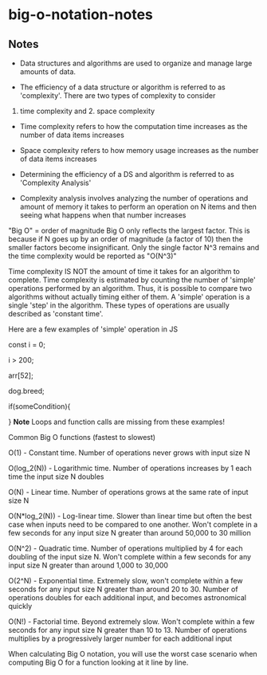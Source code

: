 # big-o-notation-notes

## Notes

- Data structures and algorithms are used to organize and manage large amounts of data.

- The efficiency of a data structure or algorithm is referred to as 'complexity'. There are two types of complexity to consider

1. time complexity and 2. space complexity

- Time complexity refers to how the computation time increases as the number of data items increases
- Space complexity refers to how memory usage increases as the number of data items increases

- Determining the efficiency of a DS and algorithm is referred to as 'Complexity Analysis'
- Complexity analysis involves analyzing the number of operations and amount of memory it takes to perform an operation on N items and then seeing what happens when that number increases

"Big O" = order of magnitude
Big O only reflects the largest factor. This is because if N goes up by an order of magnitude (a factor of 10) then the smaller factors become insignificant. Only the single factor N^3 remains and the time complexity would be reported as "O(N^3)"

Time complexity IS NOT the amount of time it takes for an algorithm to complete.
Time complexity is estimated by counting the number of 'simple' operations performed by an algorithm. Thus, it is possible to compare two algorithms without actually timing either of them.
A 'simple' operation is a single 'step' in the algorithm. These types of operations are usually described as 'constant time'.

Here are a few examples of 'simple' operation in JS

<!-- assigning a variable -->

const i = 0;

<!-- single-step expressions -->

i > 200;

<!-- array index access -->

arr[52];

<!-- object property access or assignment -->

dog.breed;

<!-- a truth test -->

if(someCondition){

}
**Note** Loops and function calls are missing from these examples!

Common Big O functions (fastest to slowest)

O(1) - Constant time. Number of operations never grows with input size N

O(log_2(N)) - Logarithmic time. Number of operations increases by 1 each time the input size N doubles

O(N) - Linear time. Number of operations grows at the same rate of input size N

O(N\*log_2(N)) - Log-linear time. Slower than linear time but often the best case when inputs need to be compared to one another. Won't complete in a few seconds for any input size N greater than around 50,000 to 30 million

O(N^2) - Quadratic time. Number of operations multiplied by 4 for each doubling of the input size N. Won't complete within a few seconds for any input size N greater than around 1,000 to 30,000

O(2^N) - Exponential time. Extremely slow, won't complete within a few seconds for any input size N greater than around 20 to 30. Number of operations doubles for each additional input, and becomes astronomical quickly

O(N!) - Factorial time. Beyond extremely slow. Won't complete within a few seconds for any input size N greater than 10 to 13. Number of operations multiplies by a progressively larger number for each additional input

When calculating Big O notation, you will use the worst case scenario when computing Big O for a function looking at it line by line.
